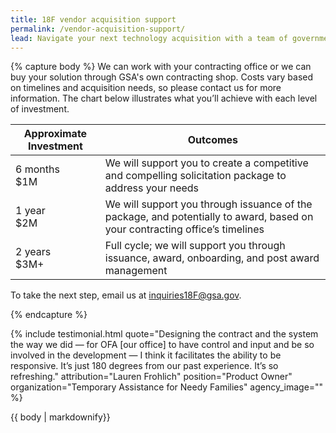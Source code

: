 ```yaml
---
title: 18F vendor acquisition support
permalink: /vendor-acquisition-support/
lead: Navigate your next technology acquisition with a team of government procurement experts. 18F combines our acquisition and technical experience with your mission area expertise to help you choose the right products and services for your needs. Most importantly, we help you understand how to implement and manage your solutions to achieve long-term success.
---
```


{% capture body %}
We can work with your contracting office or we can buy your solution through GSA's own contracting shop. Costs vary based on timelines and acquisition needs, so please contact us for more information. The chart below illustrates what you’ll achieve with each level of investment.

|Approximate Investment |Outcomes |
|---|---|
|6 months <br>$1M|We will support you to create a competitive and compelling solicitation package to address your needs|
|1 year <br>$2M|We will support you through issuance of the package, and potentially to award, based on your contracting office’s timelines|
|2 years <br>$3M+|Full cycle; we will support you through issuance, award, onboarding, and post award management|

To take the next step, email us at <a href="mailto:inquiries18F@gsa.gov">inquiries18F@gsa.gov</a>.

{% endcapture %}

{% include testimonial.html
    quote="Designing the contract and the system the way we did — for OFA [our office] to have control and input and be so involved in the development — I think it facilitates the ability to be responsive. It’s just 180 degrees from our past experience. It’s so refreshing."
    attribution="Lauren Frohlich"
    position="Product Owner"
    organization="Temporary Assistance for Needy Families"
    agency_image=""
%}

<section class="usa-section section-padding-6">
<div class="grid-container">
  <div>
    {{ body | markdownify}}
  </div>
</div>
</section